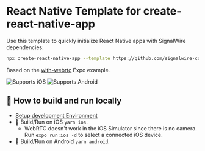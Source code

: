 # React Native Template for create-react-native-app

Use this template to quickly initialize React Native apps with SignalWire
dependencies:

```bash
npx create-react-native-app --template https://github.com/signalwire-community/rn-template
```

Based on the
[with-webrtc](https://github.com/expo/examples/tree/master/with-webrtc) Expo
example.

![Supports iOS](https://img.shields.io/badge/iOS-000.svg?style=flat-square&logo=APPLE&labelColor=999999&logoColor=fff)
![Supports Android](https://img.shields.io/badge/Android-000.svg?style=flat-square&logo=ANDROID&labelColor=A4C639&logoColor=fff)

## 🏃 How to build and run locally

- [Setup development Environment](https://reactnative.dev/docs/environment-setup)
- 🍎 Build/Run on iOS `yarn ios`.
  - WebRTC doesn't work in the iOS Simulator since there is no camera. Run
    `expo run:ios -d` to select a connected iOS device.
- 🤖 Build/Run on Android `yarn android`.
